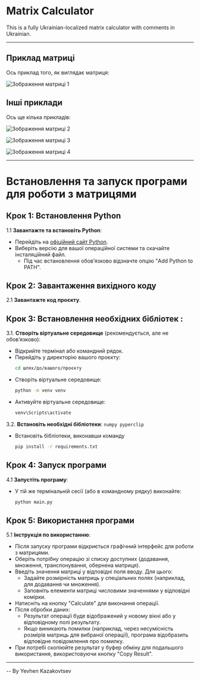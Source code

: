 
# Matrix Calculator

This is a fully Ukrainian-localized matrix calculator with comments in Ukrainian.

---

## Приклад матриці

Ось приклад того, як виглядає матриця:

![Зображення матриці 1](src/img/photo_1.jpg)

## Інші приклади

Ось ще кілька прикладів:

![Зображення матриці 2](src/img/photo_2.jpg)

![Зображення матриці 3](src/img/photo_3.jpg)

![Зображення матриці 4](src/img/photo_4.jpg)


---
# Встановлення та запуск програми для роботи з матрицями

## Крок 1: Встановлення Python

1.1 **Завантажте та встановіть Python**:
   - Перейдіть на [офіційний сайт Python](https://www.python.org/downloads/).
   - Виберіть версію для вашої операційної системи та скачайте інсталяційний файл.
     - Під час встановлення обов’язково відзначте опцію "Add Python to PATH".

## Крок 2: Завантаження вихідного коду

2.1 **Завантажте код проєкту**.

## Крок 3: Встановлення необхідних бібліотек :

3.1. **Створіть віртуальне середовище** (рекомендується, але не обов’язково):
   - Відкрийте термінал або командний рядок.
   - Перейдіть у директорію вашого проєкту:
     ```bash
     cd шлях/до/вашого/проєкту
     ```
   - Створіть віртуальне середовище:
     ```bash
     python -m venv venv
     ```
   - Активуйте віртуальне середовище:
     ```bash
     venv\Scripts\activate
     ```

3.2. **Встановіть необхідні бібліотеки**:
     ```
     numpy
     pyperclip
     ```
   - Встановіть бібліотеки, виконавши команду
     ```bash
     pip install -r requirements.txt
     ```

## Крок 4: Запуск програми

4.1 **Запустіть програму**:
   - У тій же термінальній сесії (або в командному рядку) виконайте: 
     ```bash
     python main.py
     ```

## Крок 5: Використання програми

5.1 **Інструкція по використанню**:

- Після запуску програми відкриється графічний інтерфейс для роботи з матрицями.
- Оберіть потрібну операцію зі списку доступних (додавання, множення, транспонування, обернена матриця).
- Введіть значення матриці у відповідні поля вводу. Для цього:
  - Задайте розмірність матриць у спеціальних полях (наприклад, для додавання чи множення).
  - Заповніть елементи матриці числовими значеннями у відповідні комірки.
- Натисніть на кнопку "Calculate" для виконання операції.
- Після обробки даних:
  - Результат операції буде відображений у новому вікні або у відповідному полі результату.
  - Якщо виникають помилки (наприклад, через несумісність розмірів матриць для вибраної операції), програма відобразить відповідне повідомлення про помилку.
- При потребі скопіюйте результат у буфер обміну для подальшого використання, використовуючи кнопку "Copy Result".

---

-- By Yevhen Kazakovtsev
